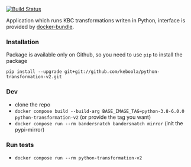 [![Build Status](https://dev.azure.com/keboola-dev/Data%20Science/_apis/build/status/keboola.python-transformation-v2?branchName=master)](https://dev.azure.com/keboola-dev/Data%20Science/_build/latest?definitionId=74&branchName=master)

Application which runs KBC transformations writen in Python, interface is provided by [docker-bundle](https://github.com/keboola/docker-bundle).

### Installation
Package is available only on Github, so you need to use `pip` to install the package
```
pip install --upgrade git+git://github.com/keboola/python-transformation-v2.git
```

### Dev
- clone the repo
- `docker compose build --build-arg BASE_IMAGE_TAG=python-3.8-6.0.0 python-transformation-v2` (or provide the tag you want)
- `docker compose run --rm bandersnatch bandersnatch mirror` (init the pypi-mirror)

### Run tests
- `docker compose run --rm python-transformation-v2`
